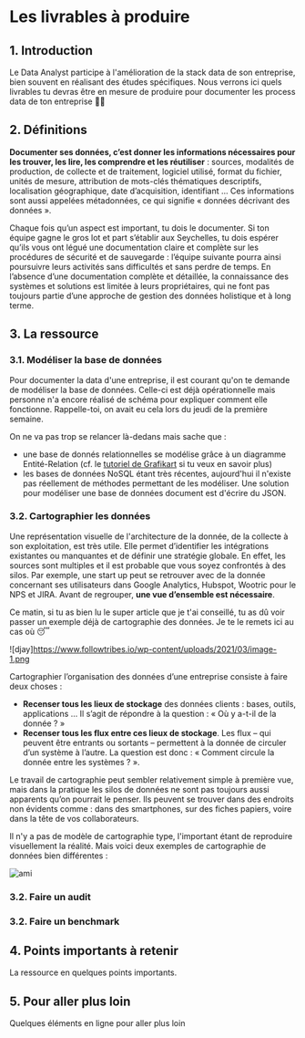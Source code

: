 # Les livrables à produire

## 1. Introduction
Le Data Analyst participe à l'amélioration de la stack data de son entreprise, bien souvent en réalisant des études spécifiques. Nous verrons ici quels livrables tu devras être en mesure de produire pour documenter les process data de ton entreprise 📂📂

## 2. Définitions
**Documenter ses données, c’est donner les informations nécessaires pour les trouver, les lire, les comprendre et les réutiliser** : sources, modalités de production, de collecte et de traitement, logiciel utilisé, format du fichier, unités de mesure, attribution de mots-clés thématiques descriptifs, localisation géographique, date d’acquisition, identifiant … Ces informations sont aussi appelées métadonnées, ce qui signifie « données décrivant des données ».

Chaque fois qu’un aspect est important, tu dois le documenter. Si ton équipe gagne le gros lot et part s’établir aux Seychelles, tu dois espérer qu’ils vous ont légué une documentation claire et complète sur les procédures de sécurité et de sauvegarde : l’équipe suivante pourra ainsi poursuivre leurs activités sans difficultés et sans perdre de temps. En l’absence d’une documentation complète et détaillée, la connaissance des systèmes et solutions est limitée à leurs propriétaires, qui ne font pas toujours partie d’une approche de gestion des données holistique et à long terme.

## 3. La ressource

### 3.1. Modéliser la base de données
Pour documenter la data d'une entreprise, il est courant qu'on te demande de modéliser la base de données. Celle-ci est déjà opérationnelle mais personne n'a encore réalisé de schéma pour expliquer comment elle fonctionne. Rappelle-toi, on avait eu cela lors du jeudi de la première semaine. 

On ne va pas trop se relancer là-dedans mais sache que : 
- une base de donnés relationnelles se modélise grâce à un diagramme Entité-Relation (cf. le [tutoriel de Grafikart](https://grafikart.fr/tutoriels/modeliser-base-de-donnee-75) si tu veux en savoir plus)
- les bases de données NoSQL étant très récentes, aujourd'hui il n'existe pas réellement de méthodes permettant de les modéliser. Une solution pour modéliser une base de données document est d'écrire du JSON. 

### 3.2. Cartographier les données
Une représentation visuelle de l'architecture de la donnée, de la collecte à son exploitation, est très utile. Elle permet d’identifier les intégrations existantes ou manquantes et de définir une stratégie globale. En effet, les sources sont multiples et il est probable que vous soyez confrontés à des silos. Par exemple, une start up peut se retrouver avec de la donnée concernant ses utilisateurs dans Google Analytics, Hubspot, Wootric pour le NPS et JIRA. Avant de regrouper, **une vue d’ensemble est nécessaire**.

Ce matin, si tu as bien lu le super article que je t'ai conseillé, tu as dû voir passer un exemple déjà de cartographie des données. Je te le remets ici au cas où 😴

![djay]https://www.followtribes.io/wp-content/uploads/2021/03/image-1.png

Cartographier l’organisation des données d’une entreprise consiste à faire deux choses :
- **Recenser tous les lieux de stockage** des données clients : bases, outils, applications … Il s’agit de répondre à la question : « Où y a-t-il de la donnée ? »
- **Recenser tous les flux entre ces lieux de stockage**. Les flux – qui peuvent être entrants ou sortants – permettent à la donnée de circuler d’un système à l’autre. La question est donc : « Comment circule la donnée entre les systèmes ? ».

Le travail de cartographie peut sembler relativement simple à première vue, mais dans la pratique les silos de données ne sont pas toujours aussi apparents qu’on pourrait le penser. Ils peuvent se trouver dans des endroits non évidents comme : dans des smartphones, sur des fiches papiers, voire dans la tête de vos collaborateurs.

Il n'y a pas de modèle de cartographie type, l'important étant de reproduire visuellement la réalité. Mais voici deux exemples de cartographie de données bien différentes : 

![ami](https://www.custup.com/wp-content/webp-express/webp-images/uploads/2019/01/cartographie-donnees.png.webp)



### 3.2. Faire un audit

### 3.2. Faire un benchmark



## 4. Points importants à retenir
La ressource en quelques points importants.

## 5. Pour aller plus loin
Quelques éléments en ligne pour aller plus loin
